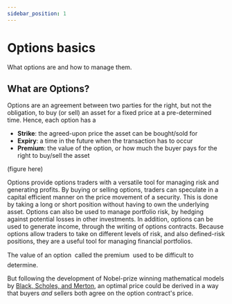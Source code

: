 ```yaml
---
sidebar_position: 1
---
```


# Options basics
What options are and how to manage them.

## What are Options?

Options are an agreement between two parties for the right, but not the obligation, to buy (or sell) an asset for a fixed price at a pre-determined time.
Hence, each option has a
- **Strike**: the agreed-upon price the asset can be bought/sold for
- **Expiry**: a time in the future when the transaction has to occur
- **Premium**: the value of the option, or how much the buyer pays for the right to buy/sell the asset

(figure here)

Options provide options traders with a versatile tool for managing risk and generating profits.
By buying or selling options, traders can speculate in a capital efficient manner on the price movement of a security. This is done by taking a long or short position without having to own the underlying asset.
Options can also be used to manage portfolio risk, by hedging against potential losses in other investments.
In addition, options can be used to generate income, through the writing of options contracts.
Because options allow traders to take on different levels of risk, and also defined-risk positions, they are a useful tool for managing financial portfolios.

The value of an option &#151; called the premium &#151; used to be difficult to determine.

But following the development of Nobel-prize winning mathematical models by [Black, Scholes, and Merton](/docs/terms/blackscholes), an optimal price could be derived in a way that buyers _and_ sellers both agree on the option contract's price.
